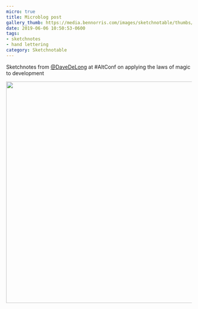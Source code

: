 ```yaml
---
micro: true
title: Microblog post
gallery_thumb: https://media.bennorris.com/images/sketchnotable/thumbs/alt-conf-2019-delong.jpg
date: 2019-06-06 10:50:53-0600
tags:
- sketchnotes
- hand lettering
category: Sketchnotable
---
```


Sketchnotes from [@DaveDeLong](https://micro.blog/DaveDeLong) at #AltConf on applying the laws of magic to development

<img src="https://media.bennorris.com/images/sketchnotable/general/alt-conf-2019-delong.jpg" width="600" height="600" alt="" />